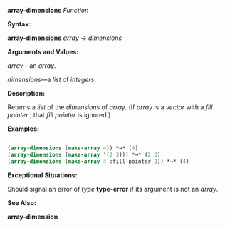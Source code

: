 **array-dimensions** *Function* 



**Syntax:** 



**array-dimensions** *array → dimensions* 



**Arguments and Values:** 



*array*—an *array*. 



*dimensions*—a *list* of *integers*. 



**Description:** 



Returns a *list* of the *dimensions* of *array*. (If *array* is a *vector* with a *fill pointer* , that *fill pointer* is ignored.) 



**Examples:**
```lisp

(array-dimensions (make-array 4)) *→* (4) 
(array-dimensions (make-array ’(2 3))) *→* (2 3) 
(array-dimensions (make-array 4 :fill-pointer 2)) *→* (4) 

```
**Exceptional Situations:** 



Should signal an error of *type* **type-error** if its argument is not an *array*. 



**See Also:** 



**array-dimension** 



